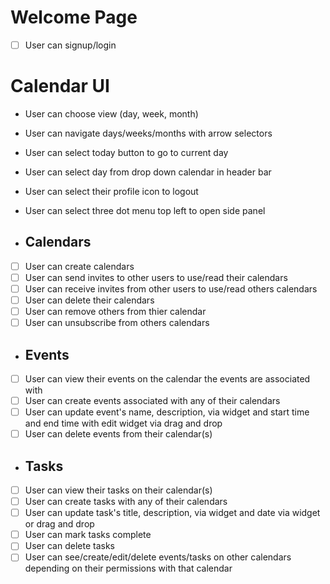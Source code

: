 # Welcome Page

- [ ] User can signup/login

# Calendar UI

- User can choose view (day, week, month)
- User can navigate days/weeks/months with arrow selectors
- User can select today button to go to current day
- User can select day from drop down calendar in header bar
- User can select their profile icon to logout
- User can select three dot menu top left to open side panel

- ## Calendars

- [ ] User can create calendars
- [ ] User can send invites to other users to use/read their calendars
- [ ] User can receive invites from other users to use/read others calendars
- [ ] User can delete their calendars
- [ ] User can remove others from thier calendar
- [ ] User can unsubscribe from others calendars

- ## Events

- [ ] User can view their events on the calendar the events are associated with
- [ ] User can create events associated with any of their calendars
- [ ] User can update event's name, description, via widget and start time and end time with edit widget via drag and drop
- [ ] User can delete events from their calendar(s)

- ## Tasks

- [ ] User can view their tasks on their calendar(s)
- [ ] User can create tasks with any of their calendars
- [ ] User can update task's title, description, via widget and date via widget or drag and drop
- [ ] User can mark tasks complete
- [ ] User can delete tasks
- [ ] User can see/create/edit/delete events/tasks on other calendars depending on their permissions with that calendar

